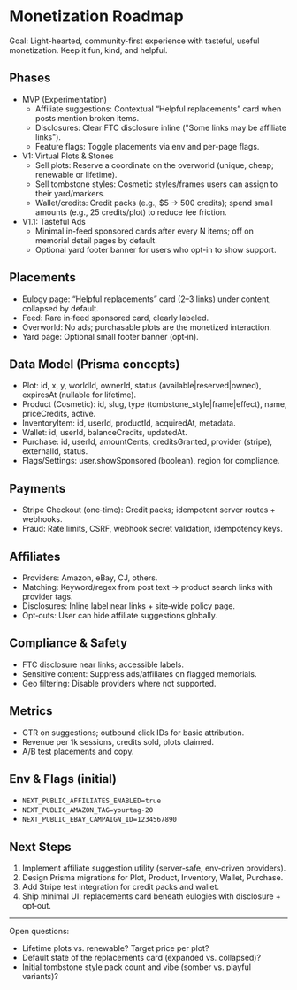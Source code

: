 # Monetization Roadmap

Goal: Light-hearted, community-first experience with tasteful, useful monetization. Keep it fun, kind, and helpful.

## Phases
- MVP (Experimentation)
  - Affiliate suggestions: Contextual “Helpful replacements” card when posts mention broken items.
  - Disclosures: Clear FTC disclosure inline ("Some links may be affiliate links").
  - Feature flags: Toggle placements via env and per-page flags.
- V1: Virtual Plots & Stones
  - Sell plots: Reserve a coordinate on the overworld (unique, cheap; renewable or lifetime).
  - Sell tombstone styles: Cosmetic styles/frames users can assign to their yard/markers.
  - Wallet/credits: Credit packs (e.g., $5 → 500 credits); spend small amounts (e.g., 25 credits/plot) to reduce fee friction.
- V1.1: Tasteful Ads
  - Minimal in-feed sponsored cards after every N items; off on memorial detail pages by default.
  - Optional yard footer banner for users who opt-in to show support.

## Placements
- Eulogy page: “Helpful replacements” card (2–3 links) under content, collapsed by default.
- Feed: Rare in‑feed sponsored card, clearly labeled.
- Overworld: No ads; purchasable plots are the monetized interaction.
- Yard page: Optional small footer banner (opt‑in).

## Data Model (Prisma concepts)
- Plot: id, x, y, worldId, ownerId, status (available|reserved|owned), expiresAt (nullable for lifetime).
- Product (Cosmetic): id, slug, type (tombstone_style|frame|effect), name, priceCredits, active.
- InventoryItem: id, userId, productId, acquiredAt, metadata.
- Wallet: id, userId, balanceCredits, updatedAt.
- Purchase: id, userId, amountCents, creditsGranted, provider (stripe), externalId, status.
- Flags/Settings: user.showSponsored (boolean), region for compliance.

## Payments
- Stripe Checkout (one‑time): Credit packs; idempotent server routes + webhooks.
- Fraud: Rate limits, CSRF, webhook secret validation, idempotency keys.

## Affiliates
- Providers: Amazon, eBay, CJ, others.
- Matching: Keyword/regex from post text → product search links with provider tags.
- Disclosures: Inline label near links + site‑wide policy page.
- Opt‑outs: User can hide affiliate suggestions globally.

## Compliance & Safety
- FTC disclosure near links; accessible labels.
- Sensitive content: Suppress ads/affiliates on flagged memorials.
- Geo filtering: Disable providers where not supported.

## Metrics
- CTR on suggestions; outbound click IDs for basic attribution.
- Revenue per 1k sessions, credits sold, plots claimed.
- A/B test placements and copy.

## Env & Flags (initial)
- `NEXT_PUBLIC_AFFILIATES_ENABLED=true`
- `NEXT_PUBLIC_AMAZON_TAG=yourtag-20`
- `NEXT_PUBLIC_EBAY_CAMPAIGN_ID=1234567890`

## Next Steps
1. Implement affiliate suggestion utility (server‑safe, env‑driven providers).
2. Design Prisma migrations for Plot, Product, Inventory, Wallet, Purchase.
3. Add Stripe test integration for credit packs and wallet.
4. Ship minimal UI: replacements card beneath eulogies with disclosure + opt‑out.

---

Open questions:
- Lifetime plots vs. renewable? Target price per plot?
- Default state of the replacements card (expanded vs. collapsed)?
- Initial tombstone style pack count and vibe (somber vs. playful variants)?
